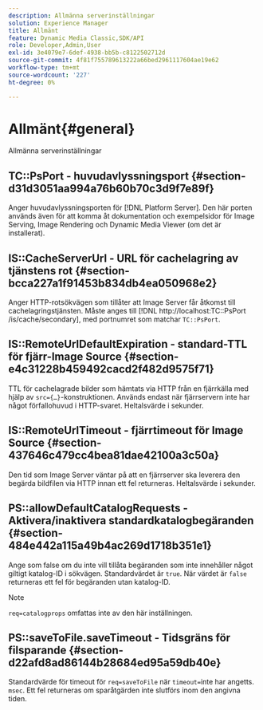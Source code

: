 ```yaml
---
description: Allmänna serverinställningar
solution: Experience Manager
title: Allmänt
feature: Dynamic Media Classic,SDK/API
role: Developer,Admin,User
exl-id: 3e4079e7-6def-4938-bb5b-c8122502712d
source-git-commit: 4f81f755789613222a66bed2961117604ae19e62
workflow-type: tm+mt
source-wordcount: '227'
ht-degree: 0%

---
```


# Allmänt{#general}

Allmänna serverinställningar

## TC::PsPort - huvudavlyssningsport {#section-d31d3051aa994a76b60b70c3d9f7e89f}

Anger huvudavlyssningsporten för [!DNL Platform Server]. Den här porten används även för att komma åt dokumentation och exempelsidor för Image Serving, Image Rendering och Dynamic Media Viewer (om det är installerat).

## IS::CacheServerUrl - URL för cachelagring av tjänstens rot {#section-bcca227a1f91453b834db4ea050968e2}

Anger HTTP-rotsökvägen som tillåter att Image Server får åtkomst till cachelagringstjänsten. Måste anges till [!DNL http://localhost:TC::PsPort /is/cache/secondary], med portnumret som matchar `TC::PsPort`.

## IS::RemoteUrlDefaultExpiration - standard-TTL för fjärr-Image Source {#section-e4c31228b459492cacd2f482d9575f71}

TTL för cachelagrade bilder som hämtats via HTTP från en fjärrkälla med hjälp av `src={…}`-konstruktionen. Används endast när fjärrservern inte har något förfallohuvud i HTTP-svaret. Heltalsvärde i sekunder.

## IS::RemoteUrlTimeout - fjärrtimeout för Image Source {#section-437646c479cc4bea81dae42100a3c50a}

Den tid som Image Server väntar på att en fjärrserver ska leverera den begärda bildfilen via HTTP innan ett fel returneras. Heltalsvärde i sekunder.

## PS::allowDefaultCatalogRequests - Aktivera/inaktivera standardkatalogbegäranden {#section-484e442a115a49b4ac269d1718b351e1}

Ange som false om du inte vill tillåta begäranden som inte innehåller något giltigt katalog-ID i sökvägen. Standardvärdet är `true`. När värdet är `false` returneras ett fel för begäranden utan katalog-ID.

>[!NOTE]
>
>`req=catalogprops` omfattas inte av den här inställningen.

## PS::saveToFile.saveTimeout - Tidsgräns för filsparande {#section-d22afd8ad86144b28684ed95a59db40e}

Standardvärde för timeout för `req=saveToFile` när `timeout=`inte har angetts. `msec`. Ett fel returneras om sparåtgärden inte slutförs inom den angivna tiden.

